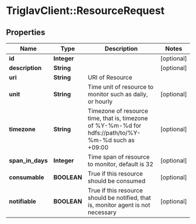 # TriglavClient::ResourceRequest

## Properties
Name | Type | Description | Notes
------------ | ------------- | ------------- | -------------
**id** | **Integer** |  | [optional] 
**description** | **String** |  | [optional] 
**uri** | **String** | URI of Resource | 
**unit** | **String** | Time unit of resource to monitor such as daily, or hourly | [optional] 
**timezone** | **String** | Timezone of resource time, that is, timezone of %Y-%m-%d for hdfs://path/to/%Y-%m-%d such as +09:00 | [optional] 
**span_in_days** | **Integer** | Time span of resource to monitor, default is 32 | [optional] 
**consumable** | **BOOLEAN** | True if this resource should be consumed | [optional] 
**notifiable** | **BOOLEAN** | True if this resource should be notified, that is, monitor agent is not necessary | [optional] 


